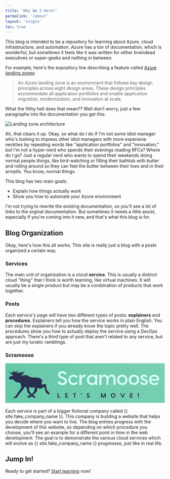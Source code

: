 ```yaml
---
title: 'Why Am I Here?'
permalink: '/about'
layout: 'single'
toc: true
---
```

This blog is intended to be a repository for learning about Azure, cloud infrastructure, and automation. Azure has a ton of documentation, which is wonderful, but sometimes it feels like it was written for either braindead executives or super-geeks and nothing in between.

For example, here's the expository line describing a feature called [Azure landing zones](https://docs.microsoft.com/en-us/azure/cloud-adoption-framework/ready/landing-zone/):

> An Azure landing zone is an environment that follows key design principles across eight design areas. These design principles accommodate all application portfolios and enable application migration, modernization, and innovation at scale.

What the filthy hell does that mean?? Well don't worry, just a few paragraphs into the documentation you get this:

![Landing zone architecture](https://docs.microsoft.com/en-us/azure/cloud-adoption-framework/ready/enterprise-scale/media/ns-arch-expanded.png)

Ah, that clears it up. Okay, so what do I do if I'm not some idiot manager who's looking to impress other idiot managers with more expensive neckties by repeating words like "application portfolios" and "innovation," but I'm not a hyper-nerd who spends their evenings reading RFCs? Where do I go? Just a regular nerd who wants to spend their weekends doing normal people things, like bird-watching or filling their bathtub with butter and rolling around so they can feel the butter between their toes and in their armpits. You know, normal things.

This blog has two main goals:

- Explain how things actually work
- Show you how to automate your Azure environment

I'm not trying to rewrite the existing documentation, so you'll see a lot of links to the orginal documentation. But sometimes it needs a little assist, especially if you're coming into it new, and that's what this blog is for.

## Blog Organization

Okay, here's how this all works. This site is really just a blog with a posts organized a certain way.

### Services

The main unit of organization is a cloud **service**. This is usually a distinct cloud "thing" that I think is worth learning, like virtual machines. It will usually be a single product but may be a combination of products that work together.

### Posts

Each service's page will have two different types of posts: **explainers** and **procedures**. Explainers tell you how the service works in plain English. You can skip the explainers if you already know the topic pretty well. The procedures show you how to actually deploy the service using a DevOps approach. There's a third type of post that aren't related to any service, but are just my lunatic ramblings.

### Scramoose

<img src="/assets/images/logos/scramoose/scramoose_logo.png" alt="Scramoose logo" />

Each service is part of a bigger fictional company called {{ site.fake_company_name }}. This company is building a website that helps you decide where you want to live. The blog entries progress with the development of this website, so depending on which procedure you choose, you'll see an example for a different point in time in the web development. The goal is to demonstrate the various cloud services which will evolve as {{ site.fake_company_name }} progresses, just like in real life.

## Jump In!

Ready to get started? [Start learning](/browse) now!